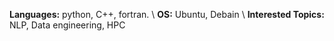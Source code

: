 **Languages:** python, C++, fortran. 
\\
**OS:** Ubuntu, Debain 
\\
**Interested Topics:** NLP, Data engineering, HPC 



